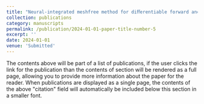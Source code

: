 ```yaml
---
title: "Neural-integrated meshfree method for diﬀerentiable forward and inverse modeling of inelastic materials"
collection: publications
category: manuscripts
permalink: /publication/2024-01-01-paper-title-number-5
excerpt: ''
date: 2024-01-01
venue: 'Submitted'
---
```


The contents above will be part of a list of publications, if the user clicks the link for the publication than the contents of section will be rendered as a full page, allowing you to provide more information about the paper for the reader. When publications are displayed as a single page, the contents of the above "citation" field will automatically be included below this section in a smaller font.
